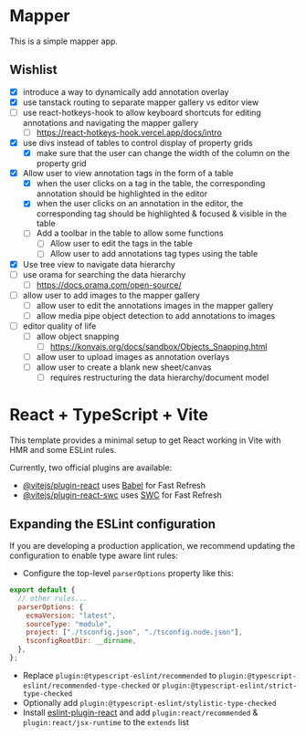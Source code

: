 # Mapper

This is a simple mapper app.

## Wishlist

- [x] introduce a way to dynamically add annotation overlay
- [x] use tanstack routing to separate mapper gallery vs editor view
- [ ] use react-hotkeys-hook to allow keyboard shortcuts for editing annotations and navigating the mapper gallery
   - [ ] https://react-hotkeys-hook.vercel.app/docs/intro
- [x] use divs instead of tables to control display of property grids
   - [x] make sure that the user can change the width of the column on the property grid
- [x] Allow user to view annotation tags in the form of a table
   - [x] when the user clicks on a tag in the table, the corresponding annotation should be highlighted in the editor
   - [x] when the user clicks on an annotation in the editor, the corresponding tag should be highlighted & focused & visible in the table 
   - [ ] Add a toolbar in the table to allow some functions
      - [ ] Allow user to edit the tags in the table
      - [ ] Allow user to add annotations tag types using the table
- [x] Use tree view to navigate data hierarchy
- [ ] use orama for searching the data hierarchy
   - [ ] https://docs.orama.com/open-source/
- [ ] allow user to add images to the mapper gallery
   - [ ] allow user to edit the annotations images in the mapper gallery
   - [ ] allow media pipe object detection to add annotations to images
- [ ] editor quality of life
   - [ ] allow object snapping
      - [ ] https://konvajs.org/docs/sandbox/Objects_Snapping.html
   - [ ] allow user to upload images as annotation overlays
   - [ ] allow user to create a blank new sheet/canvas
      - [ ] requires restructuring the data hierarchy/document model

# React + TypeScript + Vite

This template provides a minimal setup to get React working in Vite with HMR and some ESLint rules.

Currently, two official plugins are available:

- [@vitejs/plugin-react](https://github.com/vitejs/vite-plugin-react/blob/main/packages/plugin-react/README.md) uses [Babel](https://babeljs.io/) for Fast Refresh
- [@vitejs/plugin-react-swc](https://github.com/vitejs/vite-plugin-react-swc) uses [SWC](https://swc.rs/) for Fast Refresh

## Expanding the ESLint configuration

If you are developing a production application, we recommend updating the configuration to enable type aware lint rules:

- Configure the top-level `parserOptions` property like this:

```js
export default {
  // other rules...
  parserOptions: {
    ecmaVersion: "latest",
    sourceType: "module",
    project: ["./tsconfig.json", "./tsconfig.node.json"],
    tsconfigRootDir: __dirname,
  },
};
```

- Replace `plugin:@typescript-eslint/recommended` to `plugin:@typescript-eslint/recommended-type-checked` or `plugin:@typescript-eslint/strict-type-checked`
- Optionally add `plugin:@typescript-eslint/stylistic-type-checked`
- Install [eslint-plugin-react](https://github.com/jsx-eslint/eslint-plugin-react) and add `plugin:react/recommended` & `plugin:react/jsx-runtime` to the `extends` list
